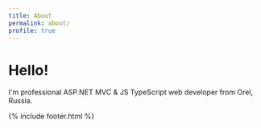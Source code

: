 ```yaml
---
title: About
permalink: about/
profile: true
---
```


# Hello!  

I'm professional ASP.NET MVC & JS TypeScript web developer from Orel, Russia.

{% include footer.html %}
